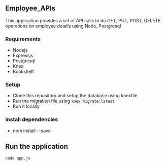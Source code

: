 ## Employee_APIs
This application provides a set of API calls to do GET, PUT, POST, DELETE operations on employee details using Node, Postgresql

### Requirements
- Nodejs
- Expressjs 
- Postgresql
- Knex
- Bookshelf

### Setup
- Clone this repository and setup the database using knexfile
- Run the migration file using `knex migrate:latest`
- Run it locally

### Install dependencies
- npm install --save

## Run the application
`node app.js`
